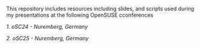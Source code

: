This repository includes resources including slides, and scripts used during my presentations at the following OpenSUSE cconferences

*1. oSC24 - Nuremberg, Germany*
 
*2. oSC25 - Nuremberg, Germany*
